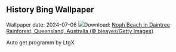 ## History Bing Wallpaper
Wallpaper date: 2024-07-06
![](https://www.bing.com/th?id=OHR.NoahBeach_EN-US4383778312_UHD.jpg&w=1000)Download: [Noah Beach in Daintree Rainforest, Queensland, Australia (© bjeayes/Getty Images)](https://www.bing.com/th?id=OHR.NoahBeach_EN-US4383778312_UHD.jpg)

Auto get programm by LtgX
